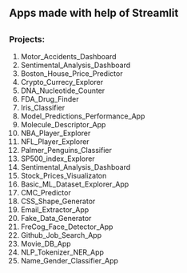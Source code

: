 ## Apps made with help of Streamlit

##

### Projects:
1) Motor_Accidents_Dashboard
2) Sentimental_Analysis_Dashboard
3) Boston_House_Price_Predictor
4) Crypto_Currecy_Explorer
5) DNA_Nucleotide_Counter
6) FDA_Drug_Finder
7) Iris_Classifier
8) Model_Predictions_Performance_App
9) Molecule_Descriptor_App
10) NBA_Player_Explorer
11) NFL_Player_Explorer
12) Palmer_Penguins_Classifier
13) SP500_index_Explorer
14) Sentimental_Analysis_Dashboard
15) Stock_Prices_Visualizaton
16) Basic_ML_Dataset_Explorer_App
17) CMC_Predictor
18) CSS_Shape_Generator
19) Email_Extractor_App
20) Fake_Data_Generator
21) FreCog_Face_Detector_App
22) Github_Job_Search_App
23) Movie_DB_App
24) NLP_Tokenizer_NER_App
25) Name_Gender_Classifier_App
